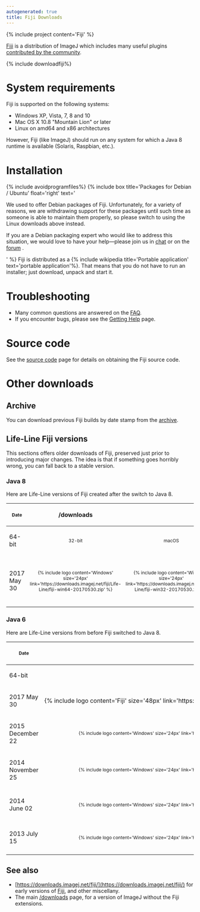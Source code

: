```yaml
---
autogenerated: true
title: Fiji Downloads
---
```


<div style="float: right">
</div>

{% include project content='Fiji' %}

<span id="/fiji"></span> [Fiji](/fiji) is a distribution of ImageJ which includes many useful plugins [contributed by the community](/fiji/contribution-requirements).

{% include downloadfiji%}


System requirements
===================

Fiji is supported on the following systems:

-   Windows XP, Vista, 7, 8 and 10
-   Mac OS X 10.8 "Mountain Lion" or later
-   Linux on amd64 and x86 architectures

However, Fiji (like ImageJ) should run on any system for which a Java 8 runtime is available (Solaris, Raspbian, etc.).

Installation
============

{% include avoidprogramfiles%}
 {% include box title='Packages for Debian / Ubuntu' float='right' text='

We used to offer Debian packages of Fiji. Unfortunately, for a variety of reasons, we are withdrawing support for these packages until such time as someone is able to maintain them properly, so please switch to using the Linux downloads above instead.

If you are a Debian packaging expert who would like to address this situation, we would love to have your help—please join us in [chat](/about/chat) or on the [forum](http://forum.imagej.net/c/development) .

' %} Fiji is distributed as a {% include wikipedia title='Portable application' text='portable application'%}. That means that you do not have to run an installer; just download, unpack and start it.

Troubleshooting
===============

-   Many common questions are answered on the [FAQ](/help/faq).
-   If you encounter bugs, please see the [Getting Help](/help) page.

Source code
===========

See the [source code](/develop/source) page for details on obtaining the Fiji source code.

Other downloads
===============

## Archive

You can download previous Fiji builds by date stamp from the [archive](https://downloads.imagej.net/fiji/archive/).

## Life-Line Fiji versions

This sections offers older downloads of Fiji, preserved just prior to introducing major changes. The idea is that if something goes horribly wrong, you can fall back to a stable version.

### Java 8

Here are Life-Line versions of Fiji created after the switch to Java 8.

<table><thead><tr class="header"><th style="font-size: 12px; text-align: center"><p>Date</p></th><th><p>/downloads</p></th><th></th><th></th><th></th><th></th><th></th><th><p>Description</p></th></tr></thead><tbody><tr class="odd"><td><p> 64-bit</p></td><td style="font-size: 12px; text-align: center"><p> 32-bit</p></td><td style="font-size: 12px; text-align: center"><p> macOS</p></td><td style="font-size: 12px; text-align: center"><p> 64-bit</p></td><td style="font-size: 12px; text-align: center"><p> 32-bit</p></td><td style="font-size: 12px; text-align: center; white-space: nowrap"><p> no-JRE</p></td><td style="white-space: nowrap"></td><td></td></tr><tr class="even"><td><p> 2017 May 30</p></td><td style="font-size: 12px; text-align: center"><p> {% include logo content='Windows' size='24px' link='https://downloads.imagej.net/fiji/Life-Line/fiji-win64-20170530.zip' %}</p></td><td style="font-size: 12px; text-align: center"><p> {% include logo content='Windows' size='24px' link='https://downloads.imagej.net/fiji/Life-Line/fiji-win32-20170530.zip' %}</p></td><td style="font-size: 12px; text-align: center"><p> {% include logo content='MacOS' size='24px' link='https://downloads.imagej.net/fiji/Life-Line/fiji-macosx-20170530.dmg' %}</p></td><td style="font-size: 12px; text-align: center"><p> {% include logo content='Linux' size='24px' link='https://downloads.imagej.net/fiji/Life-Line/fiji-linux64-20170530.zip' %}</p></td><td style="font-size: 12px; text-align: center"><p> {% include logo content='Linux' size='24px' link='https://downloads.imagej.net/fiji/Life-Line/fiji-linux32-20170530.zip' %}</p></td><td style="font-size: 12px; text-align: center"><p> {% include logo content='Fiji' size='24px' link='https://downloads.imagej.net/fiji/Life-Line/fiji-nojre-20170530.zip' %}</p></td><td><p>Just prior to a sweeping update to nearly all components.</p></td></tr></tbody></table>

### Java 6

Here are Life-Line versions from before Fiji switched to Java 8.

<table><thead><tr class="header"><th style="font-size: 12px; text-align: center"><p>Date</p></th><th><p>/downloads</p></th><th></th><th></th><th></th><th></th><th></th><th><p>Description</p></th></tr></thead><tbody><tr class="odd"><td><p> 64-bit</p></td><td style="font-size: 12px; text-align: center"><p> 32-bit</p></td><td style="font-size: 12px; text-align: center"><p> macOS</p></td><td style="font-size: 12px; text-align: center"><p> 64-bit</p></td><td style="font-size: 12px; text-align: center"><p> 32-bit</p></td><td style="font-size: 12px; text-align: center; white-space: nowrap"><p> no-JRE</p></td><td style="white-space: nowrap"></td><td></td></tr><tr class="even"><td><p> 2017 May 30</p></td><td style="white-space: nowrap"><p> {% include logo content='Fiji' size='48px' link='https://downloads.imagej.net/fiji/Life-Line/fiji-java6-20170530.zip' %}</p></td><td></td><td></td><td></td><td></td><td></td><td><p>The final version of Fiji using Java 6, for all platforms.</p></td></tr><tr class="odd"><td><p> 2015 December 22</p></td><td style="font-size: 12px; text-align: center"><p> {% include logo content='Windows' size='24px' link='https://downloads.imagej.net/fiji/Life-Line/fiji-win64-20151222.zip' %}</p></td><td style="font-size: 12px; text-align: center"><p> {% include logo content='Windows' size='24px' link='https://downloads.imagej.net/fiji/Life-Line/fiji-win32-20151222.zip' %}</p></td><td style="font-size: 12px; text-align: center"><p> {% include logo content='MacOS' size='24px' link='https://downloads.imagej.net/fiji/Life-Line/fiji-macosx-20151222.dmg' %}</p></td><td style="font-size: 12px; text-align: center"><p> {% include logo content='Linux' size='24px' link='https://downloads.imagej.net/fiji/Life-Line/fiji-linux64-20151222.zip' %}</p></td><td style="font-size: 12px; text-align: center"><p> {% include logo content='Linux' size='24px' link='https://downloads.imagej.net/fiji/Life-Line/fiji-linux32-20151222.zip' %}</p></td><td style="font-size: 12px; text-align: center"><p> {% include logo content='Fiji' size='24px' link='https://downloads.imagej.net/fiji/Life-Line/fiji-nojre-20151222.zip' %}</p></td><td style="white-space: nowrap"><p>Just prior to <a href="/news/2015-12-22_-_The_road_to_Java_8">starting the transition to Java 8</a>.</p></td></tr><tr class="even"><td><p> 2014 November 25</p></td><td style="font-size: 12px; text-align: center"><p> {% include logo content='Windows' size='24px' link='https://downloads.imagej.net/fiji/Life-Line/fiji-win64-20141125.zip' %}</p></td><td style="font-size: 12px; text-align: center"><p> {% include logo content='Windows' size='24px' link='https://downloads.imagej.net/fiji/Life-Line/fiji-win32-20141125.zip' %}</p></td><td style="font-size: 12px; text-align: center"><p> {% include logo content='MacOS' size='24px' link='https://downloads.imagej.net/fiji/Life-Line/fiji-macosx-20141125.dmg' %}</p></td><td style="font-size: 12px; text-align: center"><p> {% include logo content='Linux' size='24px' link='https://downloads.imagej.net/fiji/Life-Line/fiji-linux64-20141125.tar.gz' %}</p></td><td style="font-size: 12px; text-align: center"><p> {% include logo content='Linux' size='24px' link='https://downloads.imagej.net/fiji/Life-Line/fiji-linux32-20141125.tar.gz' %}</p></td><td style="font-size: 12px; text-align: center"><p> {% include logo content='Fiji' size='24px' link='https://downloads.imagej.net/fiji/Life-Line/fiji-nojre-20141125.zip' %}</p></td><td style="white-space: nowrap"><p>Just prior to a <a href="https://groups.google.com/d/msg/fiji-devel/49a7q7e9g44/xuhp0nQRVnAJ">big update</a> to facilitate <a href="reproducible_builds">reproducible builds</a>.</p></td></tr><tr class="odd"><td><p> 2014 June 02</p></td><td style="font-size: 12px; text-align: center"><p> {% include logo content='Windows' size='24px' link='https://downloads.imagej.net/fiji/Life-Line/fiji-win64-20140602.zip' %}</p></td><td style="font-size: 12px; text-align: center"><p> {% include logo content='Windows' size='24px' link='https://downloads.imagej.net/fiji/Life-Line/fiji-win32-20140602.zip' %}</p></td><td style="font-size: 12px; text-align: center"><p> {% include logo content='MacOS' size='24px' link='https://downloads.imagej.net/fiji/Life-Line/fiji-macosx-20140602.dmg' %}</p></td><td style="font-size: 12px; text-align: center"><p> {% include logo content='Linux' size='24px' link='https://downloads.imagej.net/fiji/Life-Line/fiji-linux64-20140602.tar.gz' %}</p></td><td style="font-size: 12px; text-align: center"><p> {% include logo content='Linux' size='24px' link='https://downloads.imagej.net/fiji/Life-Line/fiji-linux32-20140602.tar.gz' %}</p></td><td style="font-size: 12px; text-align: center"><p> {% include logo content='Fiji' size='24px' link='https://downloads.imagej.net/fiji/Life-Line/fiji-nojre-20140602.zip' %}</p></td><td style="white-space: nowrap"><p>Just prior to <a href="/news/2014-06-04_-_ImageJ_2.0.0_release_candidate">some big changes to ImageJ2 under the hood</a>.</p></td></tr><tr class="even"><td><p> 2013 July 15</p></td><td style="font-size: 12px; text-align: center"><p> {% include logo content='Windows' size='24px' link='https://downloads.imagej.net/fiji/Life-Line/fiji-win64-20130715.zip' %}</p></td><td style="font-size: 12px; text-align: center"><p> {% include logo content='Windows' size='24px' link='https://downloads.imagej.net/fiji/Life-Line/fiji-win32-20130715.zip' %}</p></td><td style="font-size: 12px; text-align: center"><p> {% include logo content='MacOS' size='24px' link='https://downloads.imagej.net/fiji/Life-Line/fiji-macosx-20130715.dmg' %}</p></td><td style="font-size: 12px; text-align: center"><p> {% include logo content='Linux' size='24px' link='https://downloads.imagej.net/fiji/Life-Line/fiji-linux64-20130715.tar.gz' %}</p></td><td style="font-size: 12px; text-align: center"><p> {% include logo content='Linux' size='24px' link='https://downloads.imagej.net/fiji/Life-Line/fiji-linux32-20130715.tar.gz' %}</p></td><td style="font-size: 12px; text-align: center"><p> {% include logo content='Fiji' size='24px' link='https://downloads.imagej.net/fiji/Life-Line/fiji-nojre-20130715.zip' %}</p></td><td><p>Just prior to <a href="https://groups.google.com/d/msg/fiji-devel/KpuWJ6kNgbk/XX2pR8jjam8J">extensive changes reconciling Fiji with ImageJ2</a>.</p></td></tr></tbody></table>

## See also

-   [https://downloads.imagej.net/fiji/](https://downloads.imagej.net/fiji/) for early versions of [Fiji](/fiji), and other miscellany.
-   The main [/downloads](/downloads) page, for a version of ImageJ without the Fiji extensions.
